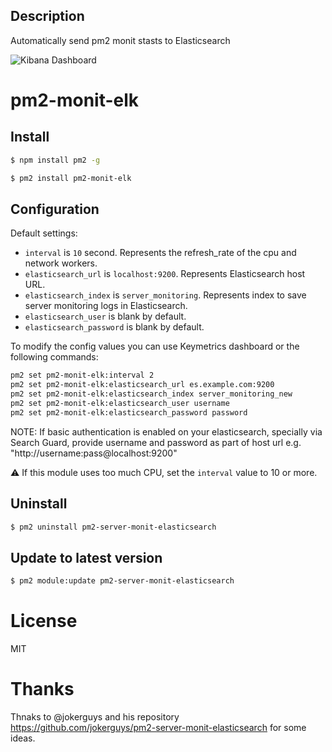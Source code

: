 ## Description

Automatically send pm2 monit stasts to Elasticsearch

![Kibana Dashboard](https://github.com/liquid36/pm2-monit-elk/blob/master/kibana-dashboard.png "Kibana Dashboard")

# pm2-monit-elk

## Install

```bash
$ npm install pm2 -g

$ pm2 install pm2-monit-elk
```

## Configuration

Default settings:

* `interval` is `10` second. Represents the refresh_rate of the cpu and network workers.
* `elasticsearch_url` is `localhost:9200`. Represents Elasticsearch host URL.
* `elasticsearch_index` is `server_monitoring`. Represents index to save server monitoring logs in Elasticsearch.
* `elasticsearch_user` is blank by default.
* `elasticsearch_password` is blank by default.

To modify the config values you can use Keymetrics dashboard or the following commands:

```bash
pm2 set pm2-monit-elk:interval 2
pm2 set pm2-monit-elk:elasticsearch_url es.example.com:9200
pm2 set pm2-monit-elk:elasticsearch_index server_monitoring_new
pm2 set pm2-monit-elk:elasticsearch_user username
pm2 set pm2-monit-elk:elasticsearch_password password
```

NOTE: If basic authentication is enabled on your elasticsearch, specially via Search Guard, provide username and password as part of host url e.g. "http://username:pass@localhost:9200"

:warning: If this module uses too much CPU, set the `interval` value to 10 or more.

## Uninstall

```bash
$ pm2 uninstall pm2-server-monit-elasticsearch
```

## Update to latest version

```bash
$ pm2 module:update pm2-server-monit-elasticsearch
```

# License

MIT


# Thanks
Thnaks to  @jokerguys and his repository https://github.com/jokerguys/pm2-server-monit-elasticsearch for some ideas.
